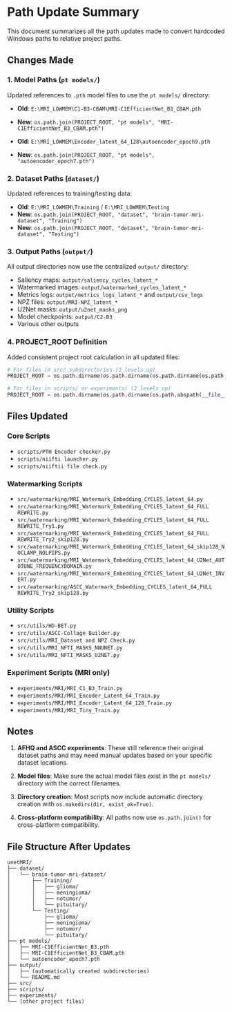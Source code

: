 # Path Update Summary

This document summarizes all the path updates made to convert hardcoded Windows paths to relative project paths.

## Changes Made

### 1. Model Paths (`pt models/`)
Updated references to `.pth` model files to use the `pt models/` directory:

- **Old**: `E:\MRI_LOWMEM\C1-B3-CBAM\MRI-C1EfficientNet_B3_CBAM.pth`
- **New**: `os.path.join(PROJECT_ROOT, "pt models", "MRI-C1EfficientNet_B3_CBAM.pth")`

- **Old**: `E:\MRI_LOWMEM\Encoder_latent_64_128\autoencoder_epoch9.pth`
- **New**: `os.path.join(PROJECT_ROOT, "pt models", "autoencoder_epoch7.pth")`

### 2. Dataset Paths (`dataset/`)
Updated references to training/testing data:

- **Old**: `E:\MRI_LOWMEM\Training` / `E:\MRI_LOWMEM\Testing`
- **New**: `os.path.join(PROJECT_ROOT, "dataset", "brain-tumor-mri-dataset", "Training")`
- **New**: `os.path.join(PROJECT_ROOT, "dataset", "brain-tumor-mri-dataset", "Testing")`

### 3. Output Paths (`output/`)
All output directories now use the centralized `output/` directory:

- Saliency maps: `output/saliency_cycles_latent_*`
- Watermarked images: `output/watermarked_cycles_latent_*`
- Metrics logs: `output/metrics_logs_latent_*` and `output/csv_logs`
- NPZ files: `output/MRI-NPZ_latent_*`
- U2Net masks: `output/u2net_masks_png`
- Model checkpoints: `output/C2-B3`
- Various other outputs

### 4. PROJECT_ROOT Definition
Added consistent project root calculation in all updated files:

```python
# For files in src/ subdirectories (3 levels up)
PROJECT_ROOT = os.path.dirname(os.path.dirname(os.path.dirname(os.path.abspath(__file__))))

# For files in scripts/ or experiments/ (2 levels up)
PROJECT_ROOT = os.path.dirname(os.path.dirname(os.path.abspath(__file__)))
```

## Files Updated

### Core Scripts
- `scripts/PTH Encoder checker.py`
- `scripts/niifti launcher.py`
- `scripts/niiftii file check.py`

### Watermarking Scripts
- `src/watermarking/MRI_Watermark_Embedding_CYCLES_latent_64.py`
- `src/watermarking/MRI_Watermark_Embedding_CYCLES_latent_64_FULL REWRITE.py`
- `src/watermarking/MRI_Watermark_Embedding_CYCLES_latent_64_FULL REWRITE_Try1.py`
- `src/watermarking/MRI_Watermark_Embedding_CYCLES_latent_64_FULL REWRITE_Try2_skip128.py`
- `src/watermarking/MRI_Watermark_Embedding_CYCLES_latent_64_skip128_NOCLAMP_NOLPIPS.py`
- `src/watermarking/MRI_Watermark_Embedding_CYCLES_latent_64_U2Net_AUTOTUNE_FREQUENCYDOMAIN.py`
- `src/watermarking/MRI_Watermark_Embedding_CYCLES_latent_64_U2Net_INVERT.py`
- `src/watermarking/ASCC_Watermark_Embedding_CYCLES_latent_64_FULL REWRITE_Try2_skip128.py`

### Utility Scripts
- `src/utils/HD-BET.py`
- `src/utils/ASCC-Collage Builder.py`
- `src/utils/MRI_Dataset and NPZ Check.py`
- `src/utils/MRI_NFTI_MASKS_NNUNET.py`
- `src/utils/MRI_NFTI_MASKS_U2NET.py`

### Experiment Scripts (MRI only)
- `experiments/MRI/MRI_C1_B3_Train.py`
- `experiments/MRI/MRI_Encoder_Latent_64_Train.py`
- `experiments/MRI/MRI_Encoder_Latent_64_128_Train.py`
- `experiments/MRI/MRI_Tiny_Train.py`

## Notes

1. **AFHQ and ASCC experiments**: These still reference their original dataset paths and may need manual updates based on your specific dataset locations.

2. **Model files**: Make sure the actual model files exist in the `pt models/` directory with the correct filenames.

3. **Directory creation**: Most scripts now include automatic directory creation with `os.makedirs(dir, exist_ok=True)`.

4. **Cross-platform compatibility**: All paths now use `os.path.join()` for cross-platform compatibility.

## File Structure After Updates

```
unetMRI/
├── dataset/
│   └── brain-tumor-mri-dataset/
│       ├── Training/
│       │   ├── glioma/
│       │   ├── meningioma/
│       │   ├── notumor/
│       │   └── pituitary/
│       └── Testing/
│           ├── glioma/
│           ├── meningioma/
│           ├── notumor/
│           └── pituitary/
├── pt models/
│   ├── MRI-C1EfficientNet_B3.pth
│   ├── MRI-C1EfficientNet_B3_CBAM.pth
│   └── autoencoder_epoch7.pth
├── output/
│   ├── (automatically created subdirectories)
│   └── README.md
├── src/
├── scripts/
├── experiments/
└── (other project files)
```
